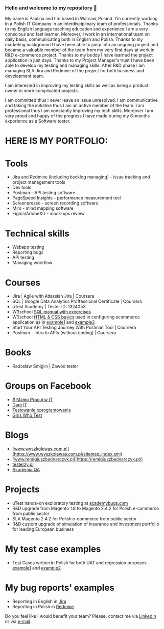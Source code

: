 ### Hello and welcome to my repository 👋

My name is Paulina and I'm based in Warsaw, Poland. I'm currently working in a Polish IT Company in an interdisciplinary team of professionals. 
Thanks to my English language teaching education and experience I am a very conscious and fast learner. Moreover, I work in an international team on daily basis, communicating both in English and Polish. 
Thanks to my marketing background I have been able to jump into an ongoing project and became a valuable member of the team from my very first days at work in R&D e-commerce project.
Thanks to my buddy I have learned the project application in just days.
Thanks to my Project Manager's trust I have been able to develop my testing and managing skills. After R&D phase I am managing SLA Jira and Redmine of the project for both business and development team.

I am interested in improving my testing skills as well as being a product owner in more complicated projects.

I am committed thus I never leave an issue unresolved.
I am communicative and taking the initiative thus I am an active member of the team.
I am professional thus I am constantly improving my tech skills.
Moreover I am very proud and happy of the progress I have made during my 6-months experience as a Software tester.

# HERE IS MY PORTFOLIO:

# Tools
* Jira and Redmine (including backlog managing) - issue tracking and project management tools
* Dev tools
* Postman - API testing software
* PageSpeed Insights - performance measurement tool
* Screenpresso - screen recording software
* Miro - mind mapping software
* Figma/AdobeXD - mock-ups review

# Technical skills
* Webapp testing
* Reporting bugs
* API testing
* Managing workflow

# Courses
* Jira | Agile with Atlassian Jira | Coursera
* SQL | Google Data Analytics Proffessional Certificate | Coursera
* uTest Academy | Tester ID: 1324053
* W3school [SQL manual with excercises](https://www.w3schools.com/sql/default.asp)
* W3school [HTML & CSS basics](https://www.w3schools.com/html/default.asp) used in configuring ecommerce application as in [example1](css1.png) and [example2](css2.png)
* Start Your API Testing Journey With Postman Tool | Coursera
* Postman - Intro to APIs (without coding) | Coursera

# Books
* Radosław Smiglin | Zawód tester

# Groups on Facebook
* [# Mamo Pracuj w IT](https://www.facebook.com/groups/mamopracujwit)
* [Dare IT](https://www.facebook.com/groups/dareit.io)
* [Testowanie oprogramowania](https://www.facebook.com/groups/TestowanieOprogramowania)
* [Girls Who Test](https://www.facebook.com/girls.who.test)

# Blogs
* [www.wyszkolewas.com.pl](https://www.wyszkolewas.com.pl/sitemap_index.xml)
* [www.remigiuszbednarczyk.pl](https://remigiuszbednarczyk.pl/)
* [testerzy.pl](https://testerzy.pl/)
* [Akademia QA](https://akademiaqa.pl)

# Projects
* uTest hands-on exploratory testing at [academybugs.com](https://drive.google.com/file/d/1hGRciTNBK3S67RKRgdIxfQIzu100fVp9/view?usp=sharing)
* R&D upgrade from Magento 1.9 to Magento 2.4.2 for Polish e-commerce from public sector
* SLA Magento 2.4.2 for Polish e-commerce from public sector
* R&D custom upgrade of simulation of insurance and investment portfolio for leading European business

# My test case examples
* Test Cases written in Polish for both UAT and regression purposes [example1](TestCase11.png) and [example2](TestCase12.png)

# My bug reports' examples
* Reporting in English in [Jira](JiraBugReport.png)
* Reporting in Polish in [Redmine](RedmineBugReport.png)

Do you feel like I would benefit your team? Please, contact me via [LinkedIn](https://www.linkedin.com/in/paulinaszatalowicz/) or via [e-mail](mailto:paulina.szatalowicz@gmail.com).
